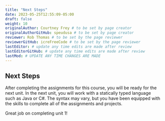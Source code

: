 ```yaml
---
title: "Next Steps"
date: 2023-05-25T12:55:09-05:00
draft: false
weight: 10
originalAuthor: Courtney Frey # to be set by page creator
originalAuthorGitHub: speudusa # to be set by page creator
reviewer: Rob Thomas # to be set by the page reviewer
reviewerGitHub: icreFreeCode # to be set by the page reviewer
lastEditor: # update any time edits are made after review
lastEditorGitHub: # update any time edits are made after review
lastMod: # UPDATE ANY TIME CHANGES ARE MADE
---
```


## Next Steps

After completing the assignments for this course, you will be ready for the next unit.  In the next unit, you will work with a statically typed language such as Java or C#.  The syntax may vary, but you have been equipped with the skills to complete all of the assignments and projects.  

Great job on completing unit 1!  
